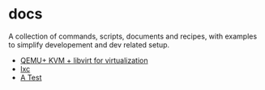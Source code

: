 # docs

A collection of commands, scripts, documents and recipes, with examples to simplify developement and dev related setup.

* [QEMU+ KVM + libvirt for virtualization](./qemu_kvm_libvirt.md)
* [lxc](./lxc.md)  
* [A Test](http://www.google.com)


